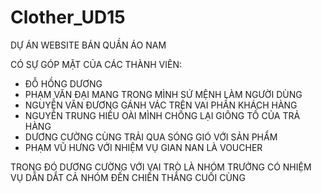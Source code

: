 # Clother_UD15
DỰ ÁN WEBSITE BÁN QUẦN ÁO NAM

CÓ SỰ GÓP MẶT CỦA CÁC THÀNH VIÊN:
- ĐỖ HỒNG DƯƠNG 
- PHẠM VĂN ĐẠI MANG TRONG MÌNH SỨ MỆNH LÀM NGƯỜI DÙNG
- NGUYỄN VĂN ĐƯƠNG GÁNH VÁC TRÊN VAI PHẦN KHÁCH HÀNG
- NGUYỄN TRUNG HIẾU OÀI MÌNH CHỐNG LẠI GIÔNG TỐ CỦA TRẢ HÀNG
- DƯƠNG CƯỜNG CÙNG TRẢI QUA SÓNG GIÓ VỚI SẢN PHẨM
- PHẠM VŨ HƯNG VỚI NHIỆM VỤ GIAN NAN LÀ VOUCHER

TRONG ĐÓ DƯƠNG CƯỜNG VỚI VAI TRÒ LÀ NHÓM TRƯỞNG CÓ NHIỆM VỤ DẪN DẮT CẢ NHÓM ĐẾN CHIẾN THẮNG CUỐI CÙNG
